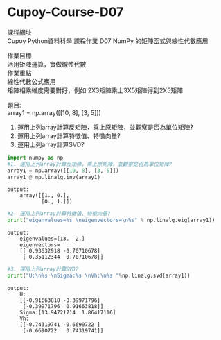 # Cupoy-Course-D07
[課程網址](https://www.cupoy.com/marathon-mission/00000174C4BC1B93000000016375706F795F70726572656C656173654355/0000017549469591000000226375706F795F72656C656173654349/)  
Cupoy Python資料科學 課程作業 D07 NumPy 的矩陣函式與線性代數應用</br>

作業目標<br>
活用矩陣運算，實做線性代數<br>
作業重點<br>
線性代數公式應用<br>
矩陣相乘維度需要對好，例如:2X3矩陣乘上3X5矩陣得到2X5矩陣  

題目:<br>
array1 = np.array([[10, 8], [3, 5]]) <br>
1. 運用上列array計算反矩陣，乘上原矩陣，並觀察是否為單位矩陣?  
2. 運用上列array計算特徵值、特徵向量?  
3. 運用上列array計算SVD?  

```py
import numpy as np
#1. 運用上列array計算反矩陣，乘上原矩陣，並觀察是否為單位矩陣?
array1 = np.array([[10, 8], [3, 5]])
array1 @ np.linalg.inv(array1)
```
```
output:
    array([[1., 0.],
           [0., 1.]])
```

```py
#2. 運用上列array計算特徵值、特徵向量?
print("eigenvalues=%s \neigenvectors=\n%s" % np.linalg.eig(array1))
```
```
output: 
    eigenvalues=[13.  2.] 
    eigenvectors=
    [[ 0.93632918 -0.70710678]
     [ 0.35112344  0.70710678]]
```
```py
#3. 運用上列array計算SVD?
print("U:\n%s \nSigma:%s \nVh:\n%s "%np.linalg.svd(array1))
```
```
output: 
    U:
    [[-0.91663818 -0.39971796]
     [-0.39971796  0.91663818]] 
    Sigma:[13.94721714  1.86417116] 
    Vh:
    [[-0.74319741 -0.6690722 ]
     [-0.6690722   0.74319741]] 
```
